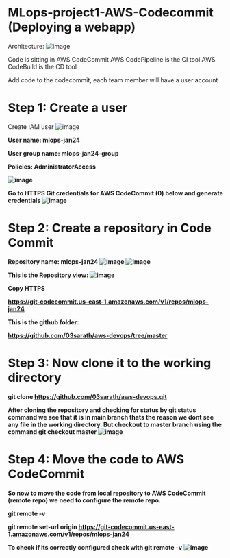 # MLops-project1-AWS-Codecommit (Deploying a webapp)

Architecture:
![image](https://github.com/nibinkjoseph/MLops-project1-AWS-Codecommit/assets/63180074/1e83f94b-6924-4386-97a1-d35dab4234c0)


Code is sitting in  AWS CodeCommit
AWS CodePipeline is the CI tool
AWS CodeBuild is the CD tool

Add code to the codecommit, each team member will have a user account
# Step 1: Create a user
Create IAM user
![image](https://github.com/nibinkjoseph/MLops-project1-AWS-Codecommit/assets/63180074/4bfbddf9-241e-4075-8a39-2b17eb0e36da)

<b> User name: mlops-jan24

<b>User group name: mlops-jan24-group

<b>Policies: AdministratorAccess

![image](https://github.com/nibinkjoseph/MLops-project1-AWS-Codecommit/assets/63180074/c81a3400-6d23-4d43-b7ba-1a73ca94603e)

Go to HTTPS Git credentials for AWS CodeCommit (0) below and generate credentials
![image](https://github.com/nibinkjoseph/MLops-project1-AWS-Codecommit/assets/63180074/a8a587d1-7d75-45e8-a3af-f84ad0b8caac)

# Step 2: Create a repository in Code Commit
Repository name: mlops-jan24
![image](https://github.com/nibinkjoseph/MLops-project1-AWS-Codecommit/assets/63180074/bcf07bb9-5d76-4497-a001-811b6a3ddd6a)
![image](https://github.com/nibinkjoseph/MLops-project1-AWS-Codecommit/assets/63180074/a63010af-6ad5-4d93-b57f-a66c17bc47fb)

This is the Repository view:
![image](https://github.com/nibinkjoseph/MLops-project1-AWS-Codecommit/assets/63180074/0f1ddb15-9a68-4b38-b7c6-72109f74321c)

Copy HTTPS

https://git-codecommit.us-east-1.amazonaws.com/v1/repos/mlops-jan24

This is the github folder:

https://github.com/03sarath/aws-devops/tree/master

# Step 3: Now clone it to the working directory

git clone https://github.com/03sarath/aws-devops.git

After cloning the repository and checking for status by git status command we see that it is in main branch thats the reason we dont see any file in the working directory. But checkout to master branch using the command git checkout master
![image](https://github.com/nibinkjoseph/MLops-project1-AWS-Codecommit/assets/63180074/6896294f-753f-4f09-af84-bb306e7319af)

# Step 4: Move the code to AWS CodeCommit

So now to move the code from local repository to AWS CodeCommit (remote repo) we need to configure the remote repo.

git remote -v

git remote set-url origin https://git-codecommit.us-east-1.amazonaws.com/v1/repos/mlops-jan24

To check if its correctly configured check with git remote -v
![image](https://github.com/nibinkjoseph/MLops-project1-AWS-Codecommit/assets/63180074/bdf9662d-76e9-435c-b639-b50f154be5ff)













